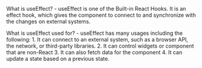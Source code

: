 What is useEffect?
    - useEffect is one of the Built-in React Hooks. It is an effect hook, which gives the component to connect to and synchronize with the changes on external systems.

What is useEffect used for?
    - useEffect has many usages including the following:
        1. It can connect to an external system, such as a browser API, the network, or third-party libraries.
        2. It can control widgets or component that are non-React
        3. It can also fetch data for the component
        4. It can update a state based on a previous state.